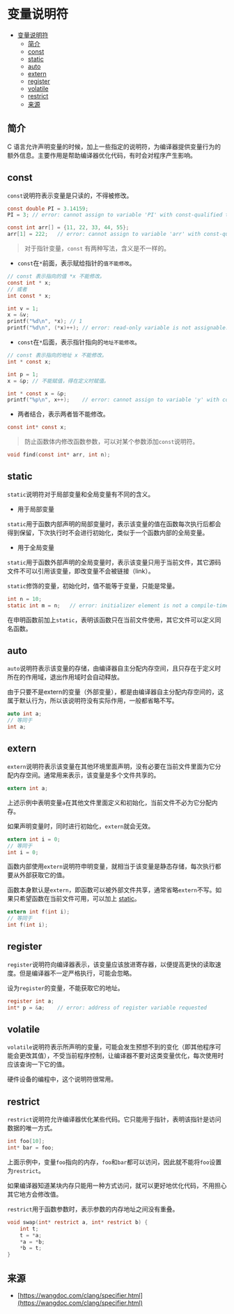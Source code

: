 # 变量说明符
- [变量说明符](#变量说明符)
  - [简介](#简介)
  - [const](#const)
  - [static](#static)
  - [auto](#auto)
  - [extern](#extern)
  - [register](#register)
  - [volatile](#volatile)
  - [restrict](#restrict)
  - [来源](#来源)

## 简介
C 语言允许声明变量的时候，加上一些指定的说明符，为编译器提供变量行为的额外信息。主要作用是帮助编译器优化代码，有时会对程序产生影响。

## const
`const`说明符表示变量是只读的，不得被修改。
```c
const double PI = 3.14159;
PI = 3; // error: cannot assign to variable 'PI' with const-qualified type 'const double'.
```
```c
const int arr[] = {11, 22, 33, 44, 55};
arr[1] = 222;   // error: cannot assign to variable 'arr' with const-qualified type 'const int [5]'.
```
> 对于指针变量，`const` 有两种写法，含义是不一样的。
* `const`在`*`前面，表示赋给指针的`值不能修改`。
```c
// const 表示指向的值 *x 不能修改。
const int * x;
// 或者
int const * x;

int v = 1;
x = &v;
printf("%d\n", *x); // 1
printf("%d\n", (*x)++); // error: read-only variable is not assignable.
```
* `const`在`*`后面，表示指针指向的`地址不能修改`。
```c
// const 表示指向的地址 x 不能修改。
int * const x;

int p = 1;
x = &p; // 不能赋值，得在定义时赋值。

int * const x = &p;
printf("%p\n", x++);    // error: cannot assign to variable 'y' with const-qualified type 'int *const'
```
* 两者结合，表示两者皆不能修改。
```c
const int* const x;
```
> 防止函数体内修改函数参数，可以对某个参数添加`const`说明符。

```c
void find(const int* arr, int n);
```

## static
`static`说明符对于局部变量和全局变量有不同的含义。
* 用于局部变量

`static`用于函数内部声明的局部变量时，表示该变量的值在函数每次执行后都会得到保留，下次执行时不会进行初始化，类似于一个函数内部的全局变量。
* 用于全局变量

`static`用于函数外部声明的全局变量时，表示该变量只用于当前文件，其它源码文件不可以引用该变量，即改变量不会被链接（link）。

`static`修饰的变量，初始化时，值不能等于变量，只能是常量。
```c
int n = 10;
static int m = n;   // error: initializer element is not a compile-time constant
```

在申明函数前加上`static`，表明该函数只在当前文件使用，其它文件可以定义同名函数。

## auto
`auto`说明符表示该变量的存储，由编译器自主分配内存空间，且只存在于定义时所在的作用域，退出作用域时会自动释放。

由于只要不是extern的变量（外部变量），都是由编译器自主分配内存空间的，这属于默认行为，所以该说明符没有实际作用，一般都省略不写。
```c
auto int a;
// 等同于
int a;
```

## extern
`extern`说明符表示该变量在其他环境里面声明，没有必要在当前文件里面为它分配内存空间。通常用来表示，该变量是多个文件共享的。
```c
extern int a;
```
上述示例中表明变量`a`在其他文件里面定义和初始化，当前文件不必为它分配内存。

如果声明变量时，同时进行初始化，`extern`就会无效。
```c
extern int i = 0;
// 等同于
int i = 0;
```

函数内部使用`extern`说明符申明变量，就相当于该变量是静态存储，每次执行都要从外部获取它的值。

函数本身默认是`extern`，即函数可以被外部文件共享，通常省略`extern`不写。如果只希望函数在当前文件可用，可以加上 [static](#static)。
```c
extern int f(int i);
// 等同于
int f(int i);
```

## register
`register`说明符向编译器表示，该变量应该放进寄存器，以便提高更快的读取速度。但是编译器不一定严格执行，可能会忽略。

设为`register`的变量，不能获取它的地址。
```c
register int a;
int* p = &a;    // error: address of register variable requested
```

## volatile
`volatile`说明符表示所声明的变量，可能会发生预想不到的变化（即其他程序可能会更改其值），不受当前程序控制，让编译器不要对这类变量优化，每次使用时应该查询一下它的值。

硬件设备的编程中，这个说明符很常用。

## restrict
`restrict`说明符允许编译器优化某些代码。它只能用于指针，表明该指针是访问数据的唯一方式。
```c
int foo[10];
int* bar = foo;
```
上面示例中，变量`foo`指向的内存，`foo`和`bar`都可以访问，因此就不能将`foo`设置为`restrict`。

如果编译器知道某块内存只能用一种方式访问，就可以更好地优化代码，不用担心其它地方会修改值。

`restrict`用于函数参数时，表示参数的内存地址之间没有重叠。
```c
void swap(int* restrict a, int* restrict b) {
    int t;
    t = *a;
    *a = *b;
    *b = t;
}
```

## 来源
* [https://wangdoc.com/clang/specifier.html](https://wangdoc.com/clang/specifier.html)